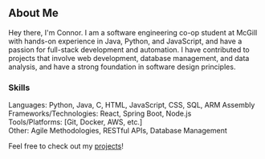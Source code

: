 ## About Me

Hey there, I'm Connor. I am a software engineering co-op student at McGill with hands-on experience in Java, Python, and JavaScript, and have a passion for full-stack development and automation. I have contributed to projects that involve web development, database management, and data analysis, and have a strong foundation in software design principles.

<!-- I am currently seeking opportunities where I can apply my skills in real-world environments and continue to learn and grow as a developer. -->

### Skills
Languages: Python, Java, C, HTML, JavaScript, CSS, SQL, ARM Assembly  
Frameworks/Technologies: React, Spring Boot, Node.js  
Tools/Platforms: [Git, Docker, AWS, etc.]  
Other: Agile Methodologies, RESTful APIs, Database Management  

Feel free to check out my [projects](https://github.com/C-Tate?tab=repositories)!

<!--
**C-Tate/C-Tate** is a ✨ _special_ ✨ repository because its `README.md` (this file) appears on your GitHub profile.

Here are some ideas to get you started:

- 🔭 I’m currently working on ...
- 🌱 I’m currently learning ...
- 👯 I’m looking to collaborate on ...
- 🤔 I’m looking for help with ...
- 💬 Ask me about ...
- 📫 How to reach me: ...
- 😄 Pronouns: ...
- ⚡ Fun fact: ...
-->
